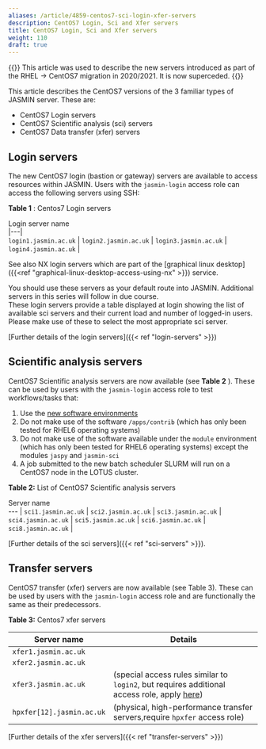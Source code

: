 ```yaml
---
aliases: /article/4859-centos7-sci-login-xfer-servers
description: CentOS7 Login, Sci and Xfer servers
title: CentOS7 Login, Sci and Xfer servers
weight: 110
draft: true
---
```


{{<alert type="info">}}
This article was used to describe the new servers introduced as part of the RHEL -> CentOS7 migration in 2020/2021. It is now superceded.
{{</alert>}}

This article describes the CentOS7 versions of the 3 familiar
types of JASMIN server. These are:

- CentOS7 Login servers
- CentOS7 Scientific analysis (sci) servers
- CentOS7 Data transfer (xfer) servers 

## Login servers

The new CentOS7 login (bastion or gateway) servers are available to access
resources within JASMIN. Users with the `jasmin-login` access role
can access the following servers using SSH:

**Table 1** : Centos7 Login servers

Login server name  
|---|  
`login1.jasmin.ac.uk` |
`login2.jasmin.ac.uk` | 
`login3.jasmin.ac.uk` |  
`login4.jasmin.ac.uk` |  
  
See also NX login servers which are part of the [graphical linux desktop]({{<ref "graphical-linux-desktop-access-using-nx" >}}) service.

You should use these servers as your default route into JASMIN.
Additional servers in this series will follow in due course.  
These login servers provide a table displayed at login showing the
list of available sci servers and their current load and number of logged-in
users. Please make use of these to select the most appropriate sci server.

[Further details of the login servers]({{< ref "login-servers" >}})

## Scientific analysis servers

CentOS7 Scientific analysis servers are now available (see **Table 2** ).
These can be used by users with the `jasmin-login` access role to test
workflows/tasks that:

1. Use the [new software environments](https://drive.google.com/file/d/1gD9C0TZyNITibgDhlv3pRzgd4JjzVfBW/view)
2. Do not make use of the software `/apps/contrib` (which has only been tested for RHEL6 operating systems)
3. Do not make use of the software available under the `module` environment (which has only been tested for RHEL6 operating systems) except the modules `jaspy` and `jasmin-sci`
4. A job submitted to the new batch scheduler SLURM will run on a CentOS7 node in the LOTUS cluster.

**Table 2:** List of CentOS7 Scientific analysis servers

Server name  
--- |
`sci1.jasmin.ac.uk`  |
`sci2.jasmin.ac.uk`  |
`sci3.jasmin.ac.uk`  |
`sci4.jasmin.ac.uk`  |
`sci5.jasmin.ac.uk`  |
`sci6.jasmin.ac.uk`  |
`sci8.jasmin.ac.uk`  |
  
[Further details of the sci servers]({{< ref "sci-servers" >}}).

## Transfer servers

CentOS7 transfer (xfer) servers are now available (see Table 3). These can
be used by users with the `jasmin-login` access role and are functionally the
same as their predecessors.

**Table 3:** Centos7 xfer servers

Server name  | Details
---  | --- |
`xfer1.jasmin.ac.uk`  |
`xfer2.jasmin.ac.uk`  |
`xfer3.jasmin.ac.uk` | (special access rules similar to `login2`, but requires additional access role, apply [here](https://accounts.jasmin.ac.uk/services/additional_services/xfer-sp))  
`hpxfer[12].jasmin.ac.uk` | (physical, high-performance transfer servers,require `hpxfer` access role)  |
  
[Further details of the xfer servers]({{< ref "transfer-servers" >}})
